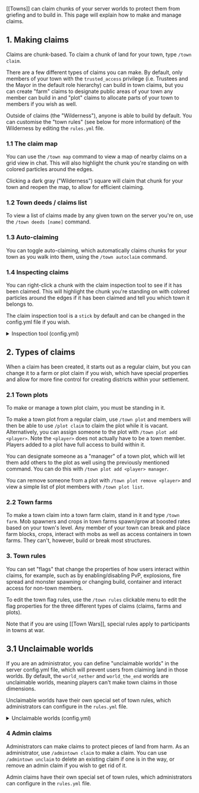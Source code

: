 [[Towns]] can claim chunks of your server worlds to protect them from griefing and to build in. This page will explain how to make and manage claims.

## 1. Making claims
Claims are chunk-based. To claim a chunk of land for your town, type `/town claim`.

There are a few different types of claims you can make. By default, only members of your town with the `trusted_access` privilege (i.e. Trustees and the Mayor in the default role hierarchy) can build in town claims, but you can create "farm" claims to designate public areas of your town any member can build in and "plot" claims to allocate parts of your town to members if you wish as well.

Outside of claims (the "Wilderness"), anyone is able to build by default. You can customise the "town rules" (see below for more information) of the Wilderness by editing the `rules.yml` file.

### 1.1 The claim map
You can use the `/town map` command to view a map of nearby claims on a grid view in chat. This will also highlight the chunk you're standing on with colored particles around the edges.

Clicking a dark gray ("Wilderness") square will claim that chunk for your town and reopen the map, to allow for efficient claiming.

### 1.2 Town deeds / claims list
To view a list of claims made by any given town on the server you're on, use the `/town deeds [name]` command.

### 1.3 Auto-claiming
You can toggle auto-claiming, which automatically claims chunks for your town as you walk into them, using the `/town autoclaim` command.

### 1.4 Inspecting claims
You can right-click a chunk with the claim inspection tool to see if it has been claimed. This will highlight the chunk you're standing on with colored particles around the edges if it has been claimed and tell you which town it belongs to.

The claim inspection tool is a `stick` by default and can be changed in the config.yml file if you wish.

<details>
<summary>Inspection tool (config.yml)</summary>

```yaml
general:
  # Change this to a different Minecraft item ID if you wish.
  inspector_tool: minecraft:stick
```

</details>

## 2. Types of claims
When a claim has been created, it starts out as a regular claim, but you can change it to a farm or plot claim if you wish, which have special properties and allow for more fine control for creating districts within your settlement.

### 2.1 Town plots
To make or manage a town plot claim, you must be standing in it.

To make a town plot from a regular claim, use `/town plot` and members will then be able to use `/plot claim` to claim the plot while it is vacant. Alternatively, you can assign someone to the plot with `/town plot add <player>`. Note the `<player>` does not actually have to be a town member. Players added to a plot have full access to build within it.

You can designate someone as a "manager" of a town plot, which will let them add others to the plot as well using the previously mentioned command. You can do this with `/town plot add <player> manager`.

You can remove someone from a plot with `/town plot remove <player>` and view a simple list of plot members with `/town plot list`.

### 2.2 Town farms
To make a town claim into a town farm claim, stand in it and type `/town farm`. Mob spawners and crops in town farms spawn/grow at boosted rates based on your town's level. Any member of your town can break and place farm blocks, crops, interact with mobs as well as access containers in town farms. They can't, however, build or break most structures.

### 3. Town rules
You can set "flags" that change the properties of how users interact within claims, for example, such as by enabling/disabling PvP, explosions, fire spread and monster spawning or changing build, container and interact access for non-town members.

To edit the town flag rules, use the `/town rules` clickable menu to edit the flag properties for the three different types of claims (claims, farms and plots).

Note that if you are using [[Town Wars]], special rules apply to participants in towns at war.

## 3.1 Unclaimable worlds
If you are an administrator, you can define "unclaimable worlds" in the server config.yml file, which will prevent users from claiming land in those worlds. By default, the `world_nether` and `world_the_end` worlds are unclaimable worlds, meaning players can't make town claims in those dimensions.

Unclaimable worlds have their own special set of town rules, which administrators can configure in the `rules.yml` file.

<details>
<summary>Unclaimable worlds (config.yml)</summary>

```yaml
general:
  # Add worlds to this list to mark them as unclaimable
  unclaimable_worlds:
  - world_nether
  - world_the_end
```
</details>

### 4 Admin claims
Administrators can make claims to protect pieces of land from harm. As an administrator, use `/admintown claim` to make a claim. You can use `/admintown unclaim` to delete an existing claim if one is in the way, or remove an admin claim if you wish to get rid of it.

Admin claims have their own special set of town rules, which administrators can configure in the `rules.yml` file.

